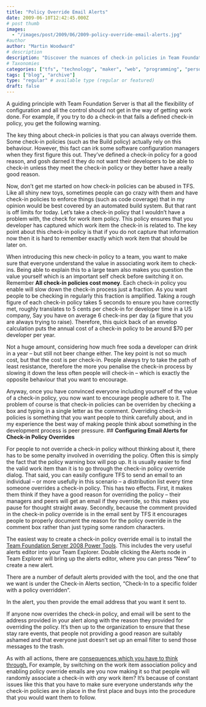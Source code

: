```yaml
---
title: "Policy Override Email Alerts"
date: 2009-06-10T12:42:45.000Z
# post thumb
images:
  - "/images/post/2009/06/2009-policy-override-email-alerts.jpg"
#author
author: "Martin Woodward"
# description
description: "Discover the nuances of check-in policies in Team Foundation Server and their impact on workflow efficiency and developer autonomy."
# Taxonomies
categories: ["tfs", "technology", "maker", "web", "programming", "personal"]
tags: ["blog", "archive"]
type: "regular" # available type (regular or featured)
draft: false
---
```


A guiding principle with Team Foundation Server is that all the flexibility of configuration and all the control should not get in the way of getting work done. For example, if you try to do a check-in that fails a defined check-in policy, you get the following warning.

The key thing about check-in policies is that you can always override them. Some check-in policies (such as the Build policy) actually rely on this behaviour. However, this fact can irk some software configuration managers when they first figure this out. They’ve defined a check-in policy for a good reason, and gosh darned it they do not want their developers to be able to check-in unless they meet the check-in policy or they better have a really good reason.

Now, don’t get me started on how check-in policies can be abused in TFS. Like all shiny new toys, sometimes people can go crazy with them and have check-in policies to enforce things (such as code coverage) that in my opinion would be best covered by an automated build system. But that rant is off limits for today. Let’s take a check-in policy that I wouldn’t have a problem with, the check for work item policy. This policy ensures that you developer has captured which work item the check-in is related to. The key point about this check-in policy is that if you do not capture that information now then it is hard to remember exactly which work item that should be later on.

When introducing this new check-in policy to a team, you want to make sure that everyone understand the value in associating work item to check-ins. Being able to explain this to a large team also makes you question the value yourself which is an important self check before switching it on. Remember **All check-in policies cost money**. Each check-in policy you enable will slow down the check-in process just a fraction. As you want people to be checking in regularly this fraction is amplified. Taking a rough figure of each check-in policy takes 5 seconds to ensure you have correctly met, roughly translates to 5 cents per check-in for developer time in a US company, Say you have on average 6 check-ins per day (a figure that you are always trying to raise). Therefore, this quick back of an envelop calculation puts the annual cost of a check-in policy to be around $70 per developer per year.

Not a huge amount, considering how much free soda a developer can drink in a year – but still not beer change either. The key point is not so much cost, but that the cost is per check-in. People always try to take the path of least resistance, therefore the more you penalise the check-in process by slowing it down the less often people will check-in – which is exactly the opposite behaviour that you want to encourage.

Anyway, once you have convinced everyone including yourself of the value of a check-in policy, you now want to encourage people adhere to it. The problem of course is that check-in policies can be overriden by checking a box and typing in a single letter as the comment. Overriding check-in policies is something that you want people to think carefully about, and in my experience the best way of making people think about something in the development process is peer pressure. ## **Configuring Email Alerts for Check-in Policy Overrides**

For people to not override a check-in policy without thinking about it, there has to be some penalty involved in overriding the policy. Often this is simply the fact that the policy warning box will pop up. It is usually easier to find the valid work item than it is to go through the check-in policy override dialog. That said, you can easily configure TFS to send an email to an individual – or more usefully in this scenario – a distribution list every time someone overrides a check-in policy. This has two effects. First, it makes them think if they have a good reason for overriding the policy – their managers and peers will get an email if they override, so this makes you pause for thought straight away. Secondly, because the comment provided in the check-in policy override is in the email sent by TFS it encourages people to properly document the reason for the policy override in the comment box rather than just typing some random characters.

The easiest way to create a check-in policy override email is to install the [Team Foundation Server 2008 Power Tools](http://msdn.microsoft.com/en-us/teamsystem/bb980963.aspx). This includes the very useful alerts editor into your Team Explorer. Double clicking the Alerts node in Team Explorer will bring up the alerts editor, where you can press “New” to create a new alert.

There are a number of default alerts provided with the tool, and the one that we want is under the Check-in Alerts section, “Check-In to a specific folder with a policy overridden”.

In the alert, you then provide the email address that you want it sent to.

If anyone now overrides the check-in policy, and email will be sent to the address provided in your alert along with the reason they provided for overriding the policy. It’s then up to the organization to ensure that these stay rare events, that people not providing a good reason are suitably ashamed and that everyone just doesn’t set up an email filter to send those messages to the trash.

As with all actions, there are [consequences which you have to think through.](http://www.woodwardweb.com/vsts/the_measurement.html) For example, by switching on the work item association policy and enabling policy override emails are you now making it so that people will randomly associate a check-in with _any_ work item? It’s because of constant issues like this that you have to make sure everyone understands _why_ the check-in policies are in place in the first place and buys into the procedure that you would want them to follow.
